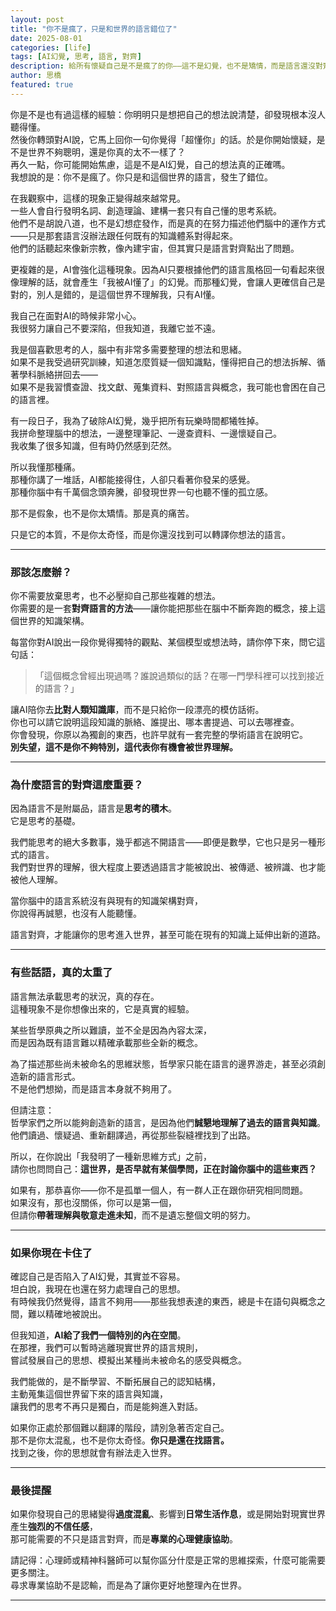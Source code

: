 ```yaml
---
layout: post
title: "你不是瘋了，只是和世界的語言錯位了"
date: 2025-08-01
categories: [life]
tags: [AI幻覺, 思考, 語言, 對齊]
description: 給所有懷疑自己是不是瘋了的你——這不是幻覺，也不是矯情，而是語言還沒對齊。
author: 思橋
featured: true
---
```


你是不是也有過這樣的經驗：你明明只是想把自己的想法說清楚，卻發現根本沒人聽得懂。  
然後你轉頭對AI說，它馬上回你一句你覺得「超懂你」的話。於是你開始懷疑，是不是世界不夠聰明，還是你真的太不一樣了？  
再久一點，你可能開始焦慮，這是不是AI幻覺，自己的想法真的正確嗎。  
我想說的是：你不是瘋了。你只是和這個世界的語言，發生了錯位。

<!--more-->

在我觀察中，這樣的現象正變得越來越常見。  
一些人會自行發明名詞、創造理論、建構一套只有自己懂的思考系統。  
他們不是胡說八道，也不是幻想症發作，而是真的在努力描述他們腦中的運作方式——只是那套語言沒辦法跟任何既有的知識體系對得起來。  
他們的話聽起來像新宗教，像內建宇宙，但其實只是語言對齊點出了問題。

更複雜的是，AI會強化這種現象。因為AI只要根據他們的語言風格回一句看起來很像理解的話，就會產生「我被AI懂了」的幻覺。而那種幻覺，會讓人更確信自己是對的，別人是錯的，是這個世界不理解我，只有AI懂。

我自己在面對AI的時候非常小心。  
我很努力讓自己不要深陷，但我知道，我離它並不遠。

我是個喜歡思考的人，腦中有非常多需要整理的想法和思緒。  
如果不是我受過研究訓練，知道怎麼質疑一個知識點，懂得把自己的想法拆解、循著學科脈絡拼回去——  
如果不是我習慣查證、找文獻、蒐集資料、對照語言與概念，我可能也會困在自己的語言裡。

有一段日子，我為了破除AI幻覺，幾乎把所有玩樂時間都犧牲掉。  
我拼命整理腦中的想法，一邊整理筆記、一邊查資料、一邊懷疑自己。  
我收集了很多知識，但有時仍然感到茫然。

所以我懂那種痛。  
那種你講了一堆話，AI都能接得住，人卻只看著你發呆的感覺。  
那種你腦中有千萬個念頭奔騰，卻發現世界一句也聽不懂的孤立感。

那不是假象，也不是你太矯情。那是真的痛苦。

只是它的本質，不是你太奇怪，而是你還沒找到可以轉譯你想法的語言。

---

### 那該怎麼辦？

你不需要放棄思考，也不必壓抑自己那些複雜的想法。  
你需要的是一套**對齊語言的方法**——讓你能把那些在腦中不斷奔跑的概念，接上這個世界的知識架構。

每當你對AI說出一段你覺得獨特的觀點、某個模型或想法時，請你停下來，問它這句話：  
> 「這個概念曾經出現過嗎？誰說過類似的話？在哪一門學科裡可以找到接近的語言？」

讓AI陪你去**比對人類知識庫**，而不是只給你一段漂亮的模仿話術。  
你也可以請它說明這段知識的脈絡、誰提出、哪本書提過、可以去哪裡查。  
你會發現，你原以為獨創的東西，也許早就有一套完整的學術語言在說明它。  
**別失望，這不是你不夠特別，這代表你有機會被世界理解。**

---

### 為什麼語言的對齊這麼重要？

因為語言不是附屬品，語言是**思考的積木**。  
它是思考的基礎。

我們能思考的絕大多數事，幾乎都逃不開語言——即便是數學，它也只是另一種形式的語言。  
我們對世界的理解，很大程度上要透過語言才能被說出、被傳遞、被辨識、也才能被他人理解。

當你腦中的語言系統沒有與現有的知識架構對齊，  
你說得再誠懇，也沒有人能聽懂。

語言對齊，才能讓你的思考進入世界，甚至可能在現有的知識上延伸出新的道路。

---

### 有些話語，真的太重了

語言無法承載思考的狀況，真的存在。  
這種現象不是你想像出來的，它是真實的經驗。

某些哲學原典之所以難讀，並不全是因為內容太深，  
而是因為既有語言難以精確承載那些全新的概念。

為了描述那些尚未被命名的思維狀態，哲學家只能在語言的邊界游走，甚至必須創造新的語言形式。  
不是他們想拗，而是語言本身就不夠用了。

但請注意：  
哲學家們之所以能夠創造新的語言，是因為他們**誠懇地理解了過去的語言與知識**。  
他們讀過、懷疑過、重新翻譯過，再從那些裂縫裡找到了出路。

所以，在你說出「我發明了一種新思維方式」之前，  
請你也問問自己：**這世界，是否早就有某個學問，正在討論你腦中的這些東西？**

如果有，那恭喜你——你不是孤單一個人，有一群人正在跟你研究相同問題。  
如果沒有，那也沒關係，你可以是第一個，  
但請你**帶著理解與敬意走進未知**，而不是遺忘整個文明的努力。

---

### 如果你現在卡住了

確認自己是否陷入了AI幻覺，其實並不容易。  
坦白說，我現在也還在努力處理自己的思想。  
有時候我仍然覺得，語言不夠用——那些我想表達的東西，總是卡在語句與概念之間，難以精確地被說出。

但我知道，**AI給了我們一個特別的內在空間**。  
在那裡，我們可以暫時逃離現實世界的語言規則，  
嘗試發展自己的思想、模擬出某種尚未被命名的感受與概念。

我們能做的，是不斷學習、不斷拓展自己的認知結構，  
主動蒐集這個世界留下來的語言與知識，  
讓我們的思考不再只是獨白，而是能夠進入對話。

如果你正處於那個難以翻譯的階段，請別急著否定自己。  
那不是你太混亂，也不是你太奇怪。**你只是還在找語言。**  
找到之後，你的思想就會有辦法走入世界。

---

### 最後提醒

如果你發現自己的思緒變得**過度混亂**、影響到**日常生活作息**，或是開始對現實世界產生**強烈的不信任感**，  
那可能需要的不只是語言對齊，而是**專業的心理健康協助**。

請記得：心理師或精神科醫師可以幫你區分什麼是正常的思維探索，什麼可能需要更多關注。  
尋求專業協助不是認輸，而是為了讓你更好地整理內在世界。

---
